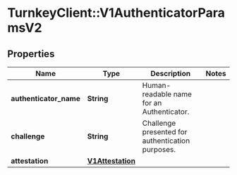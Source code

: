# TurnkeyClient::V1AuthenticatorParamsV2

## Properties
Name | Type | Description | Notes
------------ | ------------- | ------------- | -------------
**authenticator_name** | **String** | Human-readable name for an Authenticator. | 
**challenge** | **String** | Challenge presented for authentication purposes. | 
**attestation** | [**V1Attestation**](V1Attestation.md) |  | 

